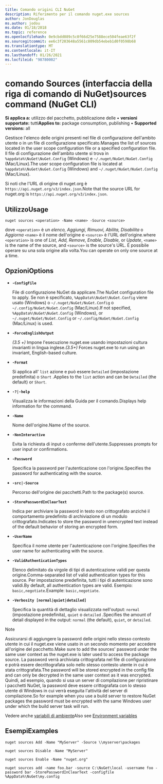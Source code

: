 ```yaml
---
title: Comando origini CLI NuGet
description: Riferimento per il comando nuget.exe sources
author: JonDouglas
ms.author: jodou
ms.date: 01/18/2018
ms.topic: reference
ms.openlocfilehash: 0e9cbdd089c5c0f66d25e7588ece504feae63f2f
ms.sourcegitcommit: ee6c3f203648a5561c809db54ebeb1d0f0598b68
ms.translationtype: MT
ms.contentlocale: it-IT
ms.lasthandoff: 01/26/2021
ms.locfileid: "98780002"
---
```

# <a name="sources-command-nuget-cli"></a><span data-ttu-id="55673-103">comando Sources (interfaccia della riga di comando di NuGet)</span><span class="sxs-lookup"><span data-stu-id="55673-103">sources command (NuGet CLI)</span></span>

<span data-ttu-id="55673-104">**Si applica a:** utilizzo del pacchetto, pubblicazione delle &bullet; **versioni supportate:** tutti</span><span class="sxs-lookup"><span data-stu-id="55673-104">**Applies to:** package consumption, publishing &bullet; **Supported versions:** all</span></span>

<span data-ttu-id="55673-105">Gestisce l'elenco delle origini presenti nel file di configurazione dell'ambito utente o in un file di configurazione specificato.</span><span class="sxs-lookup"><span data-stu-id="55673-105">Manages the list of sources located in the user scope configuration file or a specified configuration file.</span></span> <span data-ttu-id="55673-106">Il file di configurazione dell'ambito utente si trova in `%appdata%\NuGet\NuGet.Config` (Windows) e `~/.nuget/NuGet/NuGet.Config` (Mac/Linux).</span><span class="sxs-lookup"><span data-stu-id="55673-106">The user scope configuration file is located at `%appdata%\NuGet\NuGet.Config` (Windows) and `~/.nuget/NuGet/NuGet.Config` (Mac/Linux).</span></span>

<span data-ttu-id="55673-107">Si noti che l'URL di origine di nuget.org è `https://api.nuget.org/v3/index.json`.</span><span class="sxs-lookup"><span data-stu-id="55673-107">Note that the source URL for nuget.org is `https://api.nuget.org/v3/index.json`.</span></span>

## <a name="usage"></a><span data-ttu-id="55673-108">Utilizzo</span><span class="sxs-lookup"><span data-stu-id="55673-108">Usage</span></span>

```cli
nuget sources <operation> -Name <name> -Source <source>
```

<span data-ttu-id="55673-109">dove `<operation>` è un *elenco, Aggiungi, Rimuovi, Abilita, Disabilita* o *Aggiorna* `<name>` è il nome dell'origine e `<source>` è l'URL dell'origine.</span><span class="sxs-lookup"><span data-stu-id="55673-109">where `<operation>` is one of *List, Add, Remove, Enable, Disable,* or *Update*, `<name>` is the name of the source, and `<source>` is the source's URL.</span></span> <span data-ttu-id="55673-110">È possibile operare su una sola origine alla volta.</span><span class="sxs-lookup"><span data-stu-id="55673-110">You can operate on only one source at a time.</span></span>

## <a name="options"></a><span data-ttu-id="55673-111">Opzioni</span><span class="sxs-lookup"><span data-stu-id="55673-111">Options</span></span>

- **`-ConfigFile`**

  <span data-ttu-id="55673-112">File di configurazione NuGet da applicare.</span><span class="sxs-lookup"><span data-stu-id="55673-112">The NuGet configuration file to apply.</span></span> <span data-ttu-id="55673-113">Se non è specificato, `%AppData%\NuGet\NuGet.Config` viene usato (Windows) o `~/.nuget/NuGet/NuGet.Config` o `~/.config/NuGet/NuGet.Config` (Mac/Linux).</span><span class="sxs-lookup"><span data-stu-id="55673-113">If not specified, `%AppData%\NuGet\NuGet.Config` (Windows), or `~/.nuget/NuGet/NuGet.Config` or `~/.config/NuGet/NuGet.Config` (Mac/Linux) is used.</span></span>

- **`-ForceEnglishOutput`**

  <span data-ttu-id="55673-114">*(3.5 +)* Impone l'esecuzione nuget.exe usando impostazioni cultura invarianti in lingua inglese.</span><span class="sxs-lookup"><span data-stu-id="55673-114">*(3.5+)* Forces nuget.exe to run using an invariant, English-based culture.</span></span>

- **`-Format`**

  <span data-ttu-id="55673-115">Si applica all' `list` azione e può essere `Detailed` (impostazione predefinita) o `Short` .</span><span class="sxs-lookup"><span data-stu-id="55673-115">Applies to the `list` action and can be `Detailed` (the default) or `Short`.</span></span>

- **`-?|-help`**

  <span data-ttu-id="55673-116">Visualizza le informazioni della Guida per il comando.</span><span class="sxs-lookup"><span data-stu-id="55673-116">Displays help information for the command.</span></span>

- **`-Name`**

  <span data-ttu-id="55673-117">Nome dell'origine.</span><span class="sxs-lookup"><span data-stu-id="55673-117">Name of the source.</span></span>

- **`-NonInteractive`**

  <span data-ttu-id="55673-118">Evita la richiesta di input o conferme dell'utente.</span><span class="sxs-lookup"><span data-stu-id="55673-118">Suppresses prompts for user input or confirmations.</span></span>

- **`-Password`**

  <span data-ttu-id="55673-119">Specifica la password per l'autenticazione con l'origine.</span><span class="sxs-lookup"><span data-stu-id="55673-119">Specifies the password for authenticating with the source.</span></span>

- **`-src|-Source`**

  <span data-ttu-id="55673-120">Percorso dell'origine dei pacchetti.</span><span class="sxs-lookup"><span data-stu-id="55673-120">Path to the package(s) source.</span></span>

- **`-StorePasswordInClearText`**

  <span data-ttu-id="55673-121">Indica per archiviare la password in testo non crittografato anziché il comportamento predefinito di archiviazione di un modulo crittografato.</span><span class="sxs-lookup"><span data-stu-id="55673-121">Indicates to store the password in unencrypted text instead of the default behavior of storing an encrypted form.</span></span>

- **`-UserName`**

  <span data-ttu-id="55673-122">Specifica il nome utente per l'autenticazione con l'origine.</span><span class="sxs-lookup"><span data-stu-id="55673-122">Specifies the user name for authenticating with the source.</span></span>

- **`-ValidAuthenticationTypes`**

  <span data-ttu-id="55673-123">Elenco delimitato da virgole di tipi di autenticazione validi per questa origine.</span><span class="sxs-lookup"><span data-stu-id="55673-123">Comma-separated list of valid authentication types for this source.</span></span> <span data-ttu-id="55673-124">Per impostazione predefinita, tutti i tipi di autenticazione sono validi.</span><span class="sxs-lookup"><span data-stu-id="55673-124">By default, all authentication types are valid.</span></span> <span data-ttu-id="55673-125">Esempio: `basic,negotiate`.</span><span class="sxs-lookup"><span data-stu-id="55673-125">Example: `basic,negotiate`.</span></span>

- **`-Verbosity [normal|quiet|detailed]`**

  <span data-ttu-id="55673-126">Specifica la quantità di dettaglio visualizzata nell'output: `normal` (impostazione predefinita), `quiet` o `detailed` .</span><span class="sxs-lookup"><span data-stu-id="55673-126">Specifies the amount of detail displayed in the output: `normal` (the default), `quiet`, or `detailed`.</span></span>

> [!Note]
> <span data-ttu-id="55673-127">Assicurarsi di aggiungere la password delle origini nello stesso contesto utente in cui il nuget.exe viene usato in un secondo momento per accedere all'origine del pacchetto.</span><span class="sxs-lookup"><span data-stu-id="55673-127">Make sure to add the sources' password under the same user context as the nuget.exe is later used to access the package source.</span></span> <span data-ttu-id="55673-128">La password verrà archiviata crittografata nel file di configurazione e potrà essere decrittografata solo nello stesso contesto utente in cui è stata crittografata.</span><span class="sxs-lookup"><span data-stu-id="55673-128">The password will be stored encrypted in the config file and can only be decrypted in the same user context as it was encrypted.</span></span> <span data-ttu-id="55673-129">Quindi, ad esempio, quando si usa un server di compilazione per ripristinare i pacchetti NuGet, la password deve essere crittografata con lo stesso utente di Windows in cui verrà eseguita l'attività del server di compilazione.</span><span class="sxs-lookup"><span data-stu-id="55673-129">So for example when you use a build server to restore NuGet packages the password must be encrypted with the same Windows user under which  the build server task will run.</span></span>

<span data-ttu-id="55673-130">Vedere anche [variabili di ambiente](cli-ref-environment-variables.md)</span><span class="sxs-lookup"><span data-stu-id="55673-130">Also see [Environment variables](cli-ref-environment-variables.md)</span></span>

## <a name="examples"></a><span data-ttu-id="55673-131">Esempi</span><span class="sxs-lookup"><span data-stu-id="55673-131">Examples</span></span>

```cli
nuget sources Add -Name "MyServer" -Source \\myserver\packages

nuget sources Disable -Name "MyServer"

nuget sources Enable -Name "nuget.org"

nuget sources add -name foo.bar -source C:\NuGet\local -username foo -password bar -StorePasswordInClearText -configfile %AppData%\NuGet\my.config
```
